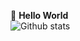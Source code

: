 👋 <b>Hello World</b><br>
![Github stats](https://github-readme-stats.vercel.app/api?username=ichsnn)
<!---
ichsnn/ichsnn is a ✨ special ✨ repository because its `README.md` (this file) appears on your GitHub profile.
You can click the Preview link to take a look at your changes.
--->
